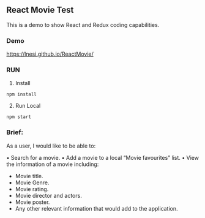 ## React Movie Test
This is a demo to show React and Redux coding capabilities.

### Demo 
https://lnesi.github.io/ReactMovie/


### RUN

1. Install
```
npm install
```


2. Run Local
```
npm start
```

### Brief:

As a user, I would like to be able to:

• Search for a movie.
• Add a movie to a local “Movie favourites” list.
• View the information of a movie including:
- Movie title.
- Movie Genre.
- Movie rating.
- Movie director and actors.
- Movie poster.
- Any other relevant information that would add to the application.